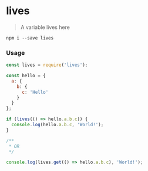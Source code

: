 # lives

> A variable lives here

```
npm i --save lives
```

### Usage

```javascript
const lives = require('lives');

const hello = {
  a: {
    b: {
      c: 'Hello'
    }
  }
};

if (lives(() => hello.a.b.c)) {
  console.log(hello.a.b.c, 'World!');
}

/**
 * OR
 */

console.log(lives.get(() => hello.a.b.c), 'World!');
```
